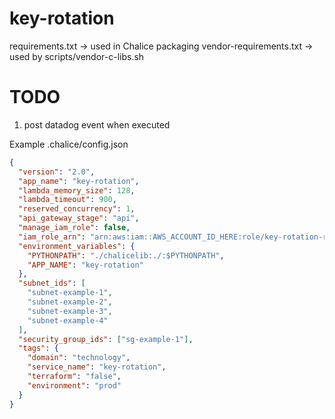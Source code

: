 # key-rotation

requirements.txt -> used in Chalice packaging
vendor-requirements.txt -> used by scripts/vendor-c-libs.sh

# TODO

1. post datadog event when executed

Example .chalice/config.json

```json
{
  "version": "2.0",
  "app_name": "key-rotation",
  "lambda_memory_size": 128,
  "lambda_timeout": 900,
  "reserved_concurrency": 1,
  "api_gateway_stage": "api",
  "manage_iam_role": false,
  "iam_role_arn": "arn:aws:iam::AWS_ACCOUNT_ID_HERE:role/key-rotation-role",
  "environment_variables": {
    "PYTHONPATH": "./chalicelib:./:$PYTHONPATH",
    "APP_NAME": "key-rotation"
  },
  "subnet_ids": [
    "subnet-example-1",
    "subnet-example-2",
    "subnet-example-3",
    "subnet-example-4"
  ],
  "security_group_ids": ["sg-example-1"],
  "tags": {
    "domain": "technology",
    "service_name": "key-rotation",
    "terraform": "false",
    "environment": "prod"
  }
}
```
